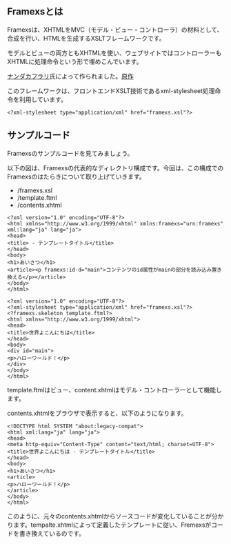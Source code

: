 Framexsとは
---
Framexsは、XHTMLをMVC（モデル・ビュー・コントローラ）の材料として、合成を行い、HTMLを生成するXSLTフレームワークです。

モデルとビューの両方ともXHTMLを使い、ウェブサイトではコントローラーもXHTMLに処理命令という形で埋めこんでいます。

[ナンダカフラリ](https://github.com/nandaka-furari)氏によって作られました。[原作](https://github.com/nandaka-furari/framexs)

このフレームワークは、フロントエンドXSLT技術であるxml-stylesheet処理命令を利用しています。

```
<?xml-stylesheet type="application/xml" href="framexs.xsl"?>
```

## サンプルコード

Framexsのサンプルコードを見てみましょう。

以下の図は、Framexsの代表的なディレクトリ構成です。今回は、この構成でのFramexsのはたらきについて取り上げていきます。

* /framexs.xsl
* /template.ftml
* /contents.xhtml


```tempalte.xhtml
<?xml version="1.0" encoding="UTF-8"?>
<html xmlns="http://www.w3.org/1999/xhtml" xmlns:framexs="urn:framexs" xml:lang="ja" lang="ja">
<head>
<title> - テンプレートタイトル</title>
</head>
<body>
<h1>あいさつ</h1>
<article><p framexs:id-d="main">コンテンツのid属性がmainの部分を読み込み置き換える</p></article>
</body>
</html>
```


```content.xhtml
<?xml version="1.0" encoding="UTF-8"?>
<?xml-stylesheet type="application/xml" href="framexs.xsl"?>
<?framexs.skeleton template.ftml?>
<html xmlns="http://www.w3.org/1999/xhtml">
<head>
<title>世界よこんにちは</title>
</head>
<body>
<div id="main">
<p>ハローワールド！</p>
</div>
</body>
</html>
```
template.ftmlはビュー、content.xhtmlはモデル・コントローラーとして機能します。

contents.xhtmlをブラウザで表示すると、以下のようになります。

```合成コード
<!DOCTYPE html SYSTEM "about:legacy-compat">
<html xml:lang="ja" lang="ja">
<head>
<meta http-equiv="Content-Type" content="text/html; charset=UTF-8">
<title>世界よこんにちは - テンプレートタイトル</title>
</head>
<body>
<h1>あいさつ</h1>
<article>
<p>ハローワールド！</p>
</article>
</body>
</html>
```
このように、元々のcontents.xhtmlからソースコードが変化していることが分かります。tempalte.xhtmlによって定義したテンプレートに従い、Fremexsがコードを書き換えているのです。